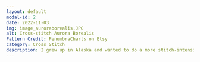 ```yaml
---
layout: default
modal-id: 2
date: 2022-11-03
img: image_auroraborealis.JPG
alt: Cross-stitch Aurora Borealis
Pattern Credit: PenumbraCharts on Etsy
category: Cross Stitch
description: I grew up in Alaska and wanted to do a more stitch-intensive project. This was fun and tedious at the same time. Pattern credit goes to <a href="https://www.etsy.com/shop/penumbracharts/">PenumbraCharts on Etsy<a/>.
---
```

